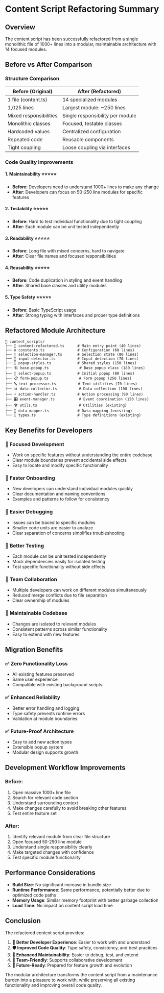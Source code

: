 # Content Script Refactoring Summary

## Overview

The content script has been successfully refactored from a single monolithic file of 1000+ lines into a modular, maintainable architecture with 14 focused modules.

## Before vs After Comparison

### Structure Comparison

| **Before (Original)** | **After (Refactored)** |
|----------------------|------------------------|
| 1 file (content.ts) | 14 specialized modules |
| 1,025 lines | Largest module: ~250 lines |
| Mixed responsibilities | Single responsibility per module |
| Monolithic classes | Focused, testable classes |
| Hardcoded values | Centralized configuration |
| Repeated code | Reusable components |
| Tight coupling | Loose coupling via interfaces |

### Code Quality Improvements

#### 1. **Maintainability** ⭐⭐⭐⭐⭐
- **Before**: Developers need to understand 1000+ lines to make any change
- **After**: Developers can focus on 50-250 line modules for specific features

#### 2. **Testability** ⭐⭐⭐⭐⭐
- **Before**: Hard to test individual functionality due to tight coupling
- **After**: Each module can be unit tested independently

#### 3. **Readability** ⭐⭐⭐⭐⭐
- **Before**: Long file with mixed concerns, hard to navigate
- **After**: Clear file names and focused responsibilities

#### 4. **Reusability** ⭐⭐⭐⭐⭐
- **Before**: Code duplication in styling and event handling
- **After**: Shared base classes and utility modules

#### 5. **Type Safety** ⭐⭐⭐⭐⭐
- **Before**: Basic TypeScript usage
- **After**: Strong typing with interfaces and proper type definitions

## Refactored Module Architecture

```
📁 content_scripts/
├── 🚀 content-refactored.ts      # Main entry point (40 lines)
├── ⚙️ constants.ts               # Configuration (60 lines)
├── 📝 selection-manager.ts       # Selection state (80 lines)
├── 🎯 input-detector.ts          # Input detection (70 lines)
├── 🎨 popup-styles.ts            # Shared styles (150 lines)
├── 🏗️ base-popup.ts              # Base popup class (180 lines)
├── 🔘 select-popup.ts            # Initial popup (80 lines)
├── 📋 form-popup.ts              # Form popup (250 lines)
├── 🔤 text-processor.ts          # Text utilities (70 lines)
├── 📊 data-collector.ts          # Data collection (100 lines)
├── ⚡ action-handler.ts          # Action processing (90 lines)
├── 🎛️ event-manager.ts           # Event coordination (120 lines)
├── 🛠️ utils.ts                   # Utilities (existing)
├── 🔄 data_mapper.ts             # Data mapping (existing)
└── 📘 types.ts                   # Type definitions (existing)
```

## Key Benefits for Developers

### 🎯 **Focused Development**
- Work on specific features without understanding the entire codebase
- Clear module boundaries prevent accidental side effects
- Easy to locate and modify specific functionality

### 🚀 **Faster Onboarding**
- New developers can understand individual modules quickly
- Clear documentation and naming conventions
- Examples and patterns to follow for consistency

### 🔧 **Easier Debugging**
- Issues can be traced to specific modules
- Smaller code units are easier to analyze
- Clear separation of concerns simplifies troubleshooting

### 🧪 **Better Testing**
- Each module can be unit tested independently
- Mock dependencies easily for isolated testing
- Test specific functionality without side effects

### 👥 **Team Collaboration**
- Multiple developers can work on different modules simultaneously
- Reduced merge conflicts due to file separation
- Clear ownership of modules

### 🔄 **Maintainable Codebase**
- Changes are isolated to relevant modules
- Consistent patterns across similar functionality
- Easy to extend with new features

## Migration Benefits

### ✅ **Zero Functionality Loss**
- All existing features preserved
- Same user experience
- Compatible with existing background scripts

### ✅ **Enhanced Reliability**
- Better error handling and logging
- Type safety prevents runtime errors
- Validation at module boundaries

### ✅ **Future-Proof Architecture**
- Easy to add new action types
- Extensible popup system
- Modular design supports growth

## Development Workflow Improvements

### Before:
1. Open massive 1000+ line file
2. Search for relevant code section
3. Understand surrounding context
4. Make changes carefully to avoid breaking other features
5. Test entire feature set

### After:
1. Identify relevant module from clear file structure
2. Open focused 50-250 line module
3. Understand single responsibility clearly
4. Make targeted changes with confidence
5. Test specific module functionality

## Performance Considerations

- **Build Size**: No significant increase in bundle size
- **Runtime Performance**: Same performance, potentially better due to optimized code paths
- **Memory Usage**: Similar memory footprint with better garbage collection
- **Load Time**: No impact on content script load time

## Conclusion

The refactored content script provides:

1. **🎯 Better Developer Experience**: Easier to work with and understand
2. **🛡️ Improved Code Quality**: Type safety, consistency, and best practices
3. **🚀 Enhanced Maintainability**: Easier to debug, test, and extend
4. **👥 Team-Friendly**: Supports collaborative development
5. **🔮 Future-Ready**: Prepared for feature growth and evolution

The modular architecture transforms the content script from a maintenance burden into a pleasure to work with, while preserving all existing functionality and improving overall code quality.
